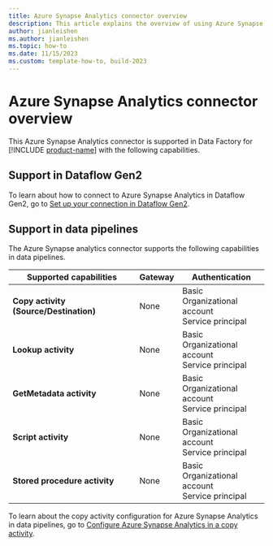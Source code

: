 ```yaml
---
title: Azure Synapse Analytics connector overview
description: This article explains the overview of using Azure Synapse Analytics.
author: jianleishen
ms.author: jianleishen
ms.topic: how-to
ms.date: 11/15/2023
ms.custom: template-how-to, build-2023
---
```


# Azure Synapse Analytics connector overview

This Azure Synapse Analytics connector is supported in Data Factory for [!INCLUDE [product-name](../includes/product-name.md)] with the following capabilities.

## Support in Dataflow Gen2

To learn about how to connect to Azure Synapse Analytics in Dataflow Gen2, go to [Set up your connection in Dataflow Gen2](connector-azure-synapse-analytics.md#set-up-your-connection-in-dataflow-gen2).

## Support in data pipelines

The Azure Synapse analytics connector supports the following capabilities in data pipelines.

| Supported capabilities | Gateway | Authentication |
| --- | --- | --- |
| **Copy activity (Source/Destination)** | None | Basic<br>Organizational account<br>Service principal |
| **Lookup activity** | None | Basic<br>Organizational account<br>Service principal |
| **GetMetadata activity** | None | Basic<br>Organizational account<br>Service principal |
| **Script activity** | None | Basic<br>Organizational account<br>Service principal |
| **Stored procedure activity** | None | Basic<br>Organizational account<br>Service principal |

To learn about the copy activity configuration for Azure Synapse Analytics in data pipelines, go to [Configure Azure Synapse Analytics in a copy activity](connector-azure-synapse-analytics-copy-activity.md).

